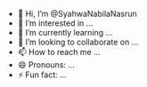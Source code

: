 - 👋 Hi, I’m @SyahwaNabilaNasrun
- 👀 I’m interested in ...
- 🌱 I’m currently learning ...
- 💞️ I’m looking to collaborate on ...
- 📫 How to reach me ...
- 😄 Pronouns: ...
- ⚡ Fun fact: ...

<!---
SyahwaNabilaNasrun/SyahwaNabilaNasrun is a ✨ special ✨ repository because its `README.md` (this file) appears on your GitHub profile.
You can click the Preview link to take a look at your changes.
--->
